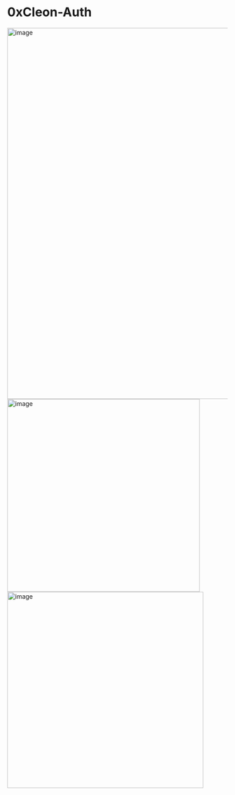 # 0xCleon-Auth 
<img width="847" alt="image" src="https://user-images.githubusercontent.com/62452212/182050242-86f7eb50-eec0-4667-885a-b4d8c4293474.png">
<img width="440" alt="image" src="https://user-images.githubusercontent.com/62452212/182049765-940eb8e9-846b-4e95-8e49-9ea29f35022f.png">
<img width="448" alt="image" src="https://user-images.githubusercontent.com/62452212/182049883-7a05624d-f3f8-4600-8ad7-f6adfd44e09a.png">

